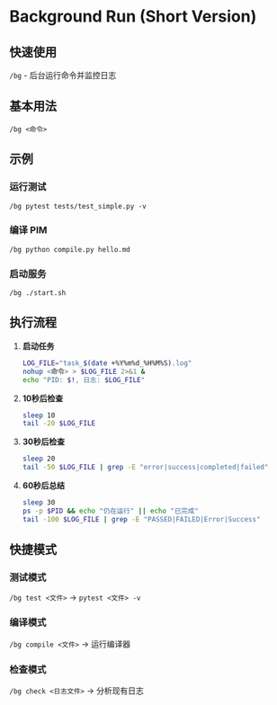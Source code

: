 # Background Run (Short Version)

## 快速使用
`/bg` - 后台运行命令并监控日志

## 基本用法
```
/bg <命令>
```

## 示例

### 运行测试
```
/bg pytest tests/test_simple.py -v
```

### 编译 PIM
```
/bg python compile.py hello.md
```

### 启动服务
```
/bg ./start.sh
```

## 执行流程

1. **启动任务**
   ```bash
   LOG_FILE="task_$(date +%Y%m%d_%H%M%S).log"
   nohup <命令> > $LOG_FILE 2>&1 &
   echo "PID: $!, 日志: $LOG_FILE"
   ```

2. **10秒后检查**
   ```bash
   sleep 10
   tail -20 $LOG_FILE
   ```

3. **30秒后检查**
   ```bash
   sleep 20
   tail -50 $LOG_FILE | grep -E "error|success|completed|failed"
   ```

4. **60秒后总结**
   ```bash
   sleep 30
   ps -p $PID && echo "仍在运行" || echo "已完成"
   tail -100 $LOG_FILE | grep -E "PASSED|FAILED|Error|Success"
   ```

## 快捷模式

### 测试模式
`/bg test <文件>` → `pytest <文件> -v`

### 编译模式  
`/bg compile <文件>` → 运行编译器

### 检查模式
`/bg check <日志文件>` → 分析现有日志